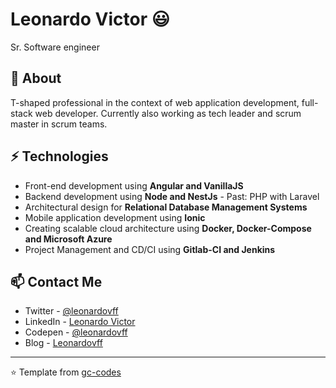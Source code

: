 # Leonardo Victor 😃
Sr. Software engineer

## 🧐 About
T-shaped professional in the context of web application development, full-stack web developer. Currently also working as tech leader and scrum master in scrum teams.

## ⚡ Technologies
- Front-end development using **Angular and VanillaJS**
- Backend development using **Node and NestJs** - Past: PHP with Laravel
- Architectural design for **Relational Database Management Systems**
- Mobile application development using **Ionic**
- Creating scalable cloud architecture using **Docker, Docker-Compose and Microsoft Azure**
- Project Management and CD/CI using **Gitlab-CI and Jenkins**

## 📫 Contact Me
- Twitter - [@leonardovff](https://twitter.com/leonardovff)
- LinkedIn - [Leonardo Victor](https://in.linkedin.com/in/leonardovff)
- Codepen - [@leonardovff](https://codepen.io/leonardovff/)
- Blog - [Leonardovff](https://leonardovff.me/)


---
⭐️ Template from [gc-codes](https://github.com/gc-codes)
